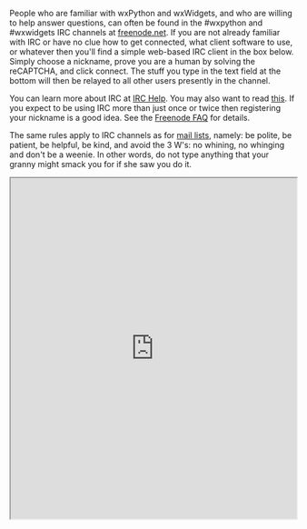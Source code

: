 <!--
.. title: wxPython Chat with IRC
.. slug: irc
.. date: 2017-07-16 22:17:13 UTC
.. tags: 
.. category: 
.. link: 
.. description: 
.. type: text
-->

People who are familiar with wxPython and wxWidgets, and who are willing to
help answer questions, can often be found in the #wxpython and #wxwidgets
IRC channels at [freenode.net](http://freenode.net).  If you are not
already familiar with IRC or have no clue how to get connected, what client
software to use, or whatever then you'll find a simple web-based IRC client
in the box below.  Simply choose a nickname, prove you are a human by
solving the reCAPTCHA, and click connect.  The stuff you type in the text
field at the bottom will then be relayed to all other users presently in
the channel.

You can learn more about IRC at [IRC Help](http://www.irchelp.org/).  You
may also want to read [this](http://wiki.wxwidgets.org/IRC).  If you expect
to be using IRC more than just once or twice then registering your nickname
is a good idea.  See the [Freenode FAQ](http://freenode.net/faq.shtml) for
details.

The same rules apply to IRC channels as for [mail lists](/pages/maillists),
namely: be polite, be patient, be helpful, be kind, and avoid the 3 W's: no
whining, no whinging and don't be a weenie.  In other words, do not type
anything that your granny might smack you for if she saw you do it. 

<iframe src="https://webchat.freenode.net?channels=%23wxwidgets%23%2Cwxpython&uio=OT10cnVlJjExPTIxNQ6c" width="100%" height="600"></iframe>


